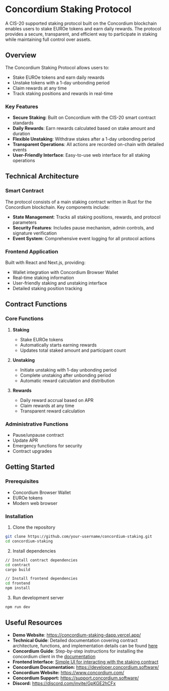 # Concordium Staking Protocol

A CIS-20 supported staking protocol built on the Concordium blockchain enables users to stake EUROe tokens and earn daily rewards. The protocol provides a secure, transparent, and efficient way to participate in staking while maintaining full control over assets.

## Overview

The Concordium Staking Protocol allows users to:
- Stake EUROe tokens and earn daily rewards
- Unstake tokens with a 1-day unbonding period
- Claim rewards at any time
- Track staking positions and rewards in real-time

### Key Features

- **Secure Staking**: Built on Concordium with the CIS-20 smart contract standards
- **Daily Rewards**: Earn rewards calculated based on stake amount and duration
- **Flexible Unstaking**: Withdraw stakes after a 1-day unbonding period
- **Transparent Operations**: All actions are recorded on-chain with detailed events
- **User-Friendly Interface**: Easy-to-use web interface for all staking operations

## Technical Architecture

### Smart Contract

The protocol consists of a main staking contract written in Rust for the Concordium blockchain. Key components include:

- **State Management**: Tracks all staking positions, rewards, and protocol parameters
- **Security Features**: Includes pause mechanism, admin controls, and signature verification
- **Event System**: Comprehensive event logging for all protocol actions

### Frontend Application

Built with React and Next.js, providing:
- Wallet integration with Concordium Browser Wallet
- Real-time staking information
- User-friendly staking and unstaking interface
- Detailed staking position tracking

## Contract Functions

### Core Functions

1. **Staking**
   - Stake EUROe tokens
   - Automatically starts earning rewards
   - Updates total staked amount and participant count

2. **Unstaking**
   - Initiate unstaking with 1-day unbonding period
   - Complete unstaking after unbonding period
   - Automatic reward calculation and distribution

3. **Rewards**
   - Daily reward accrual based on APR
   - Claim rewards at any time
   - Transparent reward calculation

### Administrative Functions

- Pause/unpause contract
- Update APR
- Emergency functions for security
- Contract upgrades

## Getting Started

### Prerequisites

- Concordium Browser Wallet
- EUROe tokens
- Modern web browser

### Installation

1. Clone the repository
```bash
git clone https://github.com/your-username/concordium-staking.git
cd concordium-staking
```
2. Install dependencies
```bash
// Install contract dependencies
cd contract
cargo build

// Install frontend dependencies
cd frontend
npm install
```
3.  Run development server
```bash
npm run dev
```

## Useful Resources

- **Demo Website**: https://concordium-staking-dapp.vercel.app/ 
- **Technical Guide**: Detailed documentation covering contract architecture, functions, and implementation details can be found [here](https://donatusprince.medium.com/a-developers-guide-to-building-a-fullstack-staking-dapp-on-the-concordium-blockchain-e5b67d5530ea)
- **Concordium Guide**: Step-by-step instructions for installing the concordium client in the [documentation](https://developer.concordium.software/en/mainnet/smart-contracts/guides/setup-tools.html)
- **Frontend Interface**: [Simple UI for interacting with the staking contract](https://concordium-staking-dapp.vercel.app/)
- **Concordium Documentation:** https://developer.concordium.software/
- **Concordium Website:** https://www.concordium.com/
- **Concordium Support:** https://support.concordium.software/
- **Discord:** https://discord.com/invite/GpKGE2hCFx
